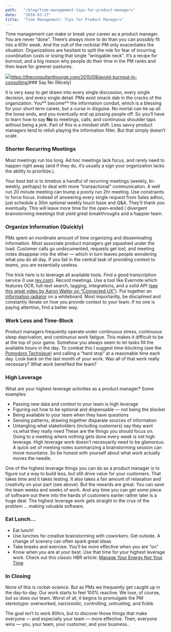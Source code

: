 ```yaml
---
path:	"/blog/time-management-tips-for-product-managers"
date:	"2016-03-27"
title:	"Time Management: Tips for Product Managers"
---
```


Time management can make or break your career as a product manager. You are never “done”. There’s always more to do than you can possibly fit into a 60hr week. And the cult of the rockstar PM only exacerbates the situation. Organizations are hesitant to split the role for fear of incurring coordination costs or losing that single “wringable neck”. It’s a recipe for burnout, and a big reason why people do their time in the PM ranks and then leave for greener pastures.

![](/images/0*fDxI8bjXm9lfrJuP.)<https://theconsultantlounge.com/2015/09/avoid-burnout-in-consulting/>### Say No (Nicely)



It is very easy to get drawn into every single discussion, every single decision, and every single detail. PMs exist smack dab in the cracks of the organization. You** become** the information conduit, which is a blessing for your short term career, but a curse in disguise. No mortal can tie up all the loose ends, and you eventually end up pissing people off. So you’ll have to learn how to say **No** to meetings, calls, and continuous shoulder taps without being a jerk. Part of this is a mindset shift. Less savvy product managers tend to relish playing the information filter. But that simply doesn’t scale.

### Shorter Recurring Meetings

Most meetings run too long. Ad hoc meetings lack focus, and rarely need to happen right away (and if they do, it’s usually a sign your organization lacks the ability to prioritize.).

Your best bet is to timebox a handful of recurring meetings (weekly, bi-weekly, perhaps) to deal with more “transactional” communication. A well run 20 minute meeting can trump a poorly run 2hr meeting. Use constraints to force focus. Instead of answering every single request from Sales adhoc, just schedule a 30m optional weekly touch base and Q&A. They’ll thank you eventually. This will leave more time for the open-ended / divergent brainstorming meetings that yield great breakthroughs and a happier team.

### Organize Information (Quickly)

PMs spent an inordinate amount of time organizing and disseminating information. Most associate product managers get squashed under the load. Customer calls go undocumented, requests get lost, and meeting notes disappear into the ether — which in turn leaves people wondering what you do all day. If you fail in the central task of providing context to teams, you are essentially useless.

The trick here is to leverage all available tools. Find a good transcription service (I use [rev.com](https://www.rev.com/)). Record meetings. Use a tool like Evernote which features OCR, full-text search, tagging, integrations, and a solid API ([see this great video by Aaron Walter on “Connected UX”](https://vimeo.com/89520398)). Put together an [information radiator](http://guide.agilealliance.org/guide/information-radiator.html) on a whiteboard. Most importantly, be disciplined and constantly iterate on how you provide context to your team. If no one is paying attention, find a better way.

### Work Less and Time-Block

Product managers frequently operate under continuous stress, continuous sleep deprivation, and continuous work fatigue. This makes it difficult to be at the top of your game. Somehow you always seem to let tasks fill the available hours in the day. To combat this I suggest time-blocking (see the [Pomodoro Technique](http://pomodorotechnique.com/)) and calling a “hard stop” at a reasonable time each day. Look back on the last month of your work. Was all of that work really necessary? What work benefited the team?

### High Leverage

What are your highest leverage activities as a product manager? Some examples:

* Passing new data and context to your team is high leverage
* Figuring out how to be optional and dispensable — not being the blocker
* Being available to your team when they have questions
* Sensing patterns, drawing together disparate sources of information
* Untangling what stakeholders (including customers) say they want vs.what they really need
These are the things you should focus on. Going to a meeting where nothing gets done every week is not high leverage. High leverage work doesn’t necessarily need to be glamorous. A quick set of meeting notes summarizing a brainstorming session can move mountains. So be honest with yourself about what work actually moves the needle.

One of the highest leverage things you can do as a product manager is to figure out a way to build less, but still drive value for your customers. That takes time and it takes testing. It also takes a fair amount of relaxation and creativity on your part (see above). But the rewards are great. You can save the team weeks and weeks of work. And any time you can get some piece of software out there into the hands of customers earlier rather later is a huge deal. The highest leverage work gets straight to the crux of the problem … making valuable software.

### Eat Lunch…

* Eat lunch!
* Use lunches for creative brainstorming with coworkers. Get outside. A change of scenery can often spark great ideas
* Take breaks and exercise. You’ll be more effective when you are “on”
* Know when you are at your best. Use that time for your highest leverage work.
Check out this classic HBR article: [Manage Your Energy Not Your Time](https://hbr.org/2007/10/manage-your-energy-not-your-time)

### **In Closing**

None of this is rocket-science. But as PMs we frequently get caught up in the day-to-day. Our work starts to feel 100% reactive. We lose, of course, but so does our team. Worst of all, it begins to promulgate the PM stereotype: overworked, narcissistic, controlling, untrusting, and fickle.

The goal isn’t to work 80hrs, but to discover those things that make everyone — and especially your team — more effective. Then, everyone wins — you, your team, your customer, and your business..

